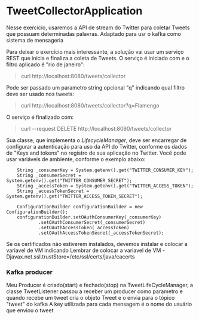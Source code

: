# TweetCollectorApplication

Nesse exercício, usaremos a API de stream do Twitter para coletar Tweets que possuam determinadas palavras.
Adaptado para usr o kafka como sistema de mensageria

Para deixar o exercício mais interessante, a solução vai usar um serviço REST que inicia e finaliza a coleta de Tweets.
O serviço é iniciado com e o filtro aplicado é "rio de janeiro":

> curl http://localhost:8080/tweets/collector

Pode ser passado um parametro string opcional "q" indicando qual filtro deve ser usado nos tweets:

> curl http://localhost:8080/tweets/collector?q=Flamengo

O serviço é finalizado com:

> curl --request DELETE http://localhost:8090/tweets/collector


Sua classe, que implementa o *LifecycleManager*, deve ser encarregar de configurar a autenticação para uso da API do Twitter, 
conforme os dados de "Keys and tokens" no registro de sua aplicação no Twitter. Você pode usar variáveis de ambiente, conforme
o exemplo abaixo:

        String _consumerKey = System.getenv().get("TWITTER_CONSUMER_KEY");
        String _consumerSecret = System.getenv().get("TWITTER_CONSUMER_SECRET");
        String _accessToken = System.getenv().get("TWITTER_ACCESS_TOKEN");
        String _accessTokenSecret = System.getenv().get("TWITTER_ACCESS_TOKEN_SECRET");

        ConfigurationBuilder configurationBuilder = new ConfigurationBuilder();
        configurationBuilder.setOAuthConsumerKey(_consumerKey)
                .setOAuthConsumerSecret(_consumerSecret)
                .setOAuthAccessToken(_accessToken)
                .setOAuthAccessTokenSecret(_accessTokenSecret);

Se os certificados não estiverem instalados, devemos instalar e colocar a variavel de VM indicando
Lembrar de colocar a variavel de VM -Djavax.net.ssl.trustStore=/etc/ssl/certs/java/cacerts


### Kafka producer
 Meu Producer é criado(start) e fechado(stop) na TweetLifeCycleManager, a classe TweetListener passou a receber um producer
 como parametro e quando recebe um tweet cria o objeto Tweet e o envia para o tópico "tweet" do kafka
 A key utilizada para cada mensagem é o nome do usuário que enviou o tweet
